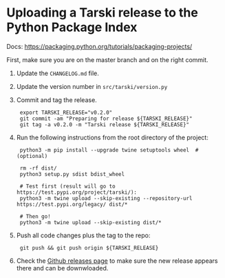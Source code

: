 
# Uploading a Tarski release to the Python Package Index

Docs: <https://packaging.python.org/tutorials/packaging-projects/>

First, make sure you are on the master branch and on the right commit.

1. Update the `CHANGELOG.md` file.
1. Update the version number in `src/tarski/version.py`
1. Commit and tag the release.

        export TARSKI_RELEASE="v0.2.0"
        git commit -am "Preparing for release ${TARSKI_RELEASE}"
        git tag -a v0.2.0 -m "Tarski release ${TARSKI_RELEASE}"

        
1. Run the following instructions from the root directory of the project:

        python3 -m pip install --upgrade twine setuptools wheel  # (optional)

        rm -rf dist/
        python3 setup.py sdist bdist_wheel
    
        # Test first (result will go to https://test.pypi.org/project/tarski/):
        python3 -m twine upload --skip-existing --repository-url https://test.pypi.org/legacy/ dist/*
    
        # Then go!
        python3 -m twine upload --skip-existing dist/*

1. Push all code changes plus the tag to the repo:

        git push && git push origin ${TARSKI_RELEASE}

1. Check the [Github releases page](https://github.com/aig-upf/tarski/releases) to make sure the new release appears
   there and can be downwloaded.

